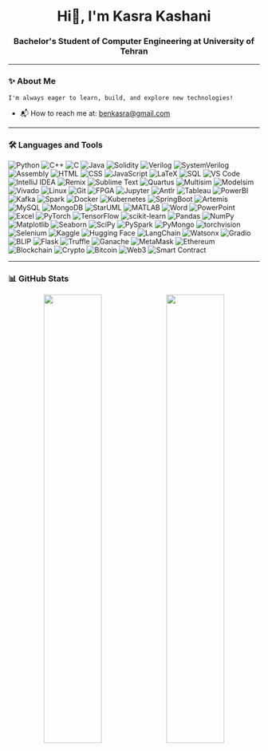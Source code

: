 <h1 align="center">Hi👋, I'm Kasra Kashani</h1>
<h3 align="center">Bachelor's Student of Computer Engineering at University of Tehran</h3>

---

### ✨ About Me
    I'm always eager to learn, build, and explore new technologies!

- 📬 How to reach me at: [benkasra@gmail.com](mailto:benkasra@gmail.com)  

---

### 🛠️ Languages and Tools

![Python](https://img.shields.io/badge/Python-3670A0?style=flat&logo=python&logoColor=white)
![C++](https://img.shields.io/badge/C++-00599C?style=flat&logo=c%2b%2b&logoColor=white)
![C](https://img.shields.io/badge/C-272D2D?style=flat&logo=c&logoColor=white)
![Java](https://img.shields.io/badge/Java-007396?style=flat&logo=java&logoColor=white)
![Solidity](https://img.shields.io/badge/Solidity-363636?style=flat&logo=solidity&logoColor=white)
![Verilog](https://img.shields.io/badge/VerilogHDL-000000?style=flat)
![SystemVerilog](https://img.shields.io/badge/SystemVerilog-000000?style=flat)
![Assembly](https://img.shields.io/badge/Assembly-6E4C13?style=flat)
![HTML](https://img.shields.io/badge/HTML-E34F26?style=flat&logo=html5&logoColor=white)
![CSS](https://img.shields.io/badge/CSS-1572B6?style=flat&logo=css3&logoColor=white)
![JavaScript](https://img.shields.io/badge/JavaScript-F7DF1E?style=flat&logo=javascript&logoColor=black)
![LaTeX](https://img.shields.io/badge/LaTeX-47A141?style=flat&logo=latex&logoColor=white)
![SQL](https://img.shields.io/badge/SQL-003B57?style=flat)
![VS Code](https://img.shields.io/badge/VS%20Code-007ACC?style=flat&logo=visualstudiocode&logoColor=white)
![IntelliJ IDEA](https://img.shields.io/badge/IntelliJ%20IDEA-000000?style=flat&logo=intellijidea&logoColor=white)
![Remix](https://img.shields.io/badge/Remix-2D2D2D?style=flat&logo=remix&logoColor=white)
![Sublime Text](https://img.shields.io/badge/Sublime%20Text-FF9800?style=flat&logo=sublimetext&logoColor=white)
![Quartus](https://img.shields.io/badge/Quartus-0071C5?style=flat)
![Multisim](https://img.shields.io/badge/Multisim-1C1C1C?style=flat)
![Modelsim](https://img.shields.io/badge/Modelsim-1C1C1C?style=flat)
![Vivado](https://img.shields.io/badge/Vivado-F7DF1E?style=flat)
![Linux](https://img.shields.io/badge/Linux-FCC624?style=flat&logo=linux&logoColor=black)
![Git](https://img.shields.io/badge/Git-F05032?style=flat&logo=git&logoColor=white)
![FPGA](https://img.shields.io/badge/FPGA-000000?style=flat)
![Jupyter](https://img.shields.io/badge/Jupyter-F37626?style=flat&logo=jupyter&logoColor=white)
![Antlr](https://img.shields.io/badge/ANTLR-EE0000?style=flat&logo=antlr&logoColor=white)
![Tableau](https://img.shields.io/badge/Tableau-E97627?style=flat&logo=tableau&logoColor=white)
![PowerBI](https://img.shields.io/badge/PowerBI-F2C811?style=flat&logo=powerbi&logoColor=black)
![Kafka](https://img.shields.io/badge/Apache%20Kafka-231F20?style=flat&logo=apachekafka)
![Spark](https://img.shields.io/badge/Apache%20Spark-E25A1C?style=flat&logo=apachespark&logoColor=white)
![Docker](https://img.shields.io/badge/Docker-2496ED?style=flat&logo=docker&logoColor=white)
![Kubernetes](https://img.shields.io/badge/Kubernetes-326CE5?style=flat&logo=kubernetes&logoColor=white)
![SpringBoot](https://img.shields.io/badge/Spring-6DB33F?style=flat&logo=spring&logoColor=white)
![Artemis](https://img.shields.io/badge/ActiveMQ%20Artemis-EF2D5E?style=flat&logo=apache&logoColor=white)
![MySQL](https://img.shields.io/badge/MySQL-4479A1?style=flat&logo=mysql&logoColor=white)
![MongoDB](https://img.shields.io/badge/MongoDB-4EA94B?style=flat&logo=mongodb&logoColor=white)
![StarUML](https://img.shields.io/badge/StarUML-1B91F6?style=flat&logo=uml&logoColor=white)
![MATLAB](https://img.shields.io/badge/MATLAB-0076A8?style=flat&logo=mathworks&logoColor=white)
![Word](https://img.shields.io/badge/Word-2B579A?style=flat&logo=microsoftword&logoColor=white)
![PowerPoint](https://img.shields.io/badge/PowerPoint-B7472A?style=flat&logo=microsoftpowerpoint&logoColor=white)
![Excel](https://img.shields.io/badge/Excel-217346?style=flat&logo=microsoftexcel&logoColor=white)
![PyTorch](https://img.shields.io/badge/PyTorch-EE4C2C?style=flat&logo=pytorch&logoColor=white)
![TensorFlow](https://img.shields.io/badge/TensorFlow-FF6F00?style=flat&logo=tensorflow&logoColor=white)
![scikit-learn](https://img.shields.io/badge/scikit--learn-F7931E?style=flat&logo=scikitlearn&logoColor=white)
![Pandas](https://img.shields.io/badge/Pandas-150458?style=flat&logo=pandas)
![NumPy](https://img.shields.io/badge/NumPy-013243?style=flat&logo=numpy)
![Matplotlib](https://img.shields.io/badge/Matplotlib-ffffff?style=flat&logo=matplotlib&logoColor=black)
![Seaborn](https://img.shields.io/badge/Seaborn-69B3A2?style=flat)
![SciPy](https://img.shields.io/badge/SciPy-8CAAE6?style=flat&logo=scipy)
![PySpark](https://img.shields.io/badge/PySpark-E25A1C?style=flat)
![PyMongo](https://img.shields.io/badge/PyMongo-47A248?style=flat)
![torchvision](https://img.shields.io/badge/torchvision-EE4C2C?style=flat)
![Selenium](https://img.shields.io/badge/Selenium-43B02A?style=flat&logo=selenium&logoColor=white)
![Kaggle](https://img.shields.io/badge/Kaggle-20BEFF?style=flat&logo=kaggle&logoColor=white)
![Hugging Face](https://img.shields.io/badge/HuggingFace-FFD21F?style=flat&logo=huggingface&logoColor=black)
![LangChain](https://img.shields.io/badge/LangChain-000000?style=flat&logo=langchain&logoColor=white)
![Watsonx](https://img.shields.io/badge/Watsonx-052FAD?style=flat&logo=ibm&logoColor=white)
![Gradio](https://img.shields.io/badge/Gradio-3B76F0?style=flat&logo=gradio&logoColor=white)
![BLIP](https://img.shields.io/badge/BLIP-EE4C2C?style=flat&logo=pytorch&logoColor=white)
![Flask](https://img.shields.io/badge/Flask-000000?style=flat&logo=flask&logoColor=white)
![Truffle](https://img.shields.io/badge/Truffle-3E2C2C?style=flat&logo=truffle&logoColor=white)
![Ganache](https://img.shields.io/badge/Ganache-654321?style=flat)
![MetaMask](https://img.shields.io/badge/MetaMask-F6851B?style=flat&logo=metamask&logoColor=white)
![Ethereum](https://img.shields.io/badge/Ethereum-3C3C3D?style=flat&logo=ethereum&logoColor=white)
![Blockchain](https://img.shields.io/badge/Blockchain-121D33?style=flat&logo=blockchain-dot-com&logoColor=white)
![Crypto](https://img.shields.io/badge/Crypto-0F172A?style=flat&logo=bitcoin&logoColor=white)
![Bitcoin](https://img.shields.io/badge/Bitcoin-F7931A?style=flat&logo=bitcoin&logoColor=white)
![Web3](https://img.shields.io/badge/Web3-000000?style=flat&logo=web3-dot-js&logoColor=white)
![Smart Contract](https://img.shields.io/badge/Smart%20Contract-0E76A8?style=flat)

---

### 📊 GitHub Stats

<div align="center">

  <img src="https://streak-stats.demolab.com?user=KashaniKasra&theme=dark&hide_border=true" width="48%" />
  <img src="https://github-readme-stats.vercel.app/api/top-langs/?username=KashaniKasra&layout=compact&theme=dark&hide_border=true" width="48%" />

</div>
